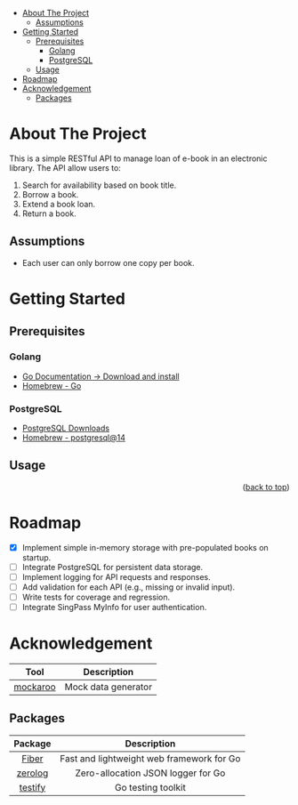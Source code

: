 <a id="readme-top"></a>

- [About The Project](#about-the-project)
  - [Assumptions](#assumptions)
- [Getting Started](#getting-started)
  - [Prerequisites](#prerequisites)
    - [Golang](#golang)
    - [PostgreSQL](#postgresql)
  - [Usage](#usage)
- [Roadmap](#roadmap)
- [Acknowledgement](#acknowledgement)
  - [Packages](#packages)

# About The Project

This is a simple RESTful API to manage loan of e-book in an electronic library. The API allow users to:

1. Search for availability based on book title.
2. Borrow a book.
3. Extend a book loan.
4. Return a book.

## Assumptions

- Each user can only borrow one copy per book.

# Getting Started

## Prerequisites

### Golang

- [Go Documentation -> Download and install](https://go.dev/doc/install)
- [Homebrew - Go](https://formulae.brew.sh/formula/go)

### PostgreSQL

- [PostgreSQL Downloads](https://www.postgresql.org/download/)
- [Homebrew - postgresql@14](https://formulae.brew.sh/formula/postgresql@14)

## Usage

<p align="right">(<a href="#readme-top">back to top</a>)</p>

# Roadmap

- [x] Implement simple in-memory storage with pre-populated books on startup.
- [ ] Integrate PostgreSQL for persistent data storage.
- [ ] Implement logging for API requests and responses.
- [ ] Add validation for each API (e.g., missing or invalid input).
- [ ] Write tests for coverage and regression.
- [ ] Integrate SingPass MyInfo for user authentication.

# Acknowledgement

|                 Tool                  |     Description     |
| :-----------------------------------: | :-----------------: |
| [mockaroo](https://www.mockaroo.com/) | Mock data generator |

## Packages

|                    Package                     |                Description                |
| :--------------------------------------------: | :---------------------------------------: |
|       [Fiber](https://docs.gofiber.io/)        | Fast and lightweight web framework for Go |
|    [zerolog](https://github.com/rs/zerolog)    |    Zero-allocation JSON logger for Go     |
| [testify](https://github.com/stretchr/testify) |            Go testing toolkit             |
